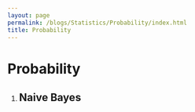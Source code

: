 ```yaml
---
layout: page
permalink: /blogs/Statistics/Probability/index.html
title: Probability
---
```


# Probability

1. ## Naive Bayes

